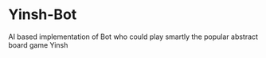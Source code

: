 # Yinsh-Bot
AI based implementation of Bot who could play smartly the popular abstract board game Yinsh
